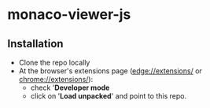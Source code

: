 # monaco-viewer-js

## Installation

- Clone the repo locally
- At the browser's extensions page ([edge://extensions/](edge://extensions/) or [chrome://extensions/](chrome://extensions/)):
    - check '**Developer mode**
    - click on '**Load unpacked**' and point to this repo.

